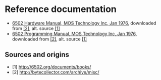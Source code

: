 # Reference documentation

- [6502 Hardware Manual, MOS Technology Inc, Jan 1976](/docs/6500-10A_MCS6500%20HW%20Man%20Jan76.pdf), downloaded from [[2]](#2), alt. source [[1]](#1)
- [6502 Programming Manual, MOS Technology Inc, Jan 1976](/docs/6500-50A_MCS6500%20Pgm%20Man%20Jan76.pdf), downloaded from [[2]](#2), alt. source [[1]](#1)

## Sources and origins

- <a id="1">[1] </a><http://6502.org/documents/books/>
- <a id="2">[2] </a><http://bytecollector.com/archive/misc/>
